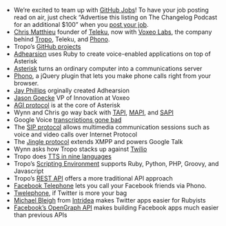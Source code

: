 * We’re excited to team up with [GitHub Jobs](http://thechangelog.com/jobs)! To have your job posting read on air, just check “Advertise this listing on The Changelog Podcast for an additional $100” when you [post your job](https://jobs.github.com/post?a=changelog).
* [Chris Matthieu](http://chrismatthieu.com/) founder of [Teleku](http://teleku.com/), now with [Voxeo Labs](http://labs.voxeo.com/), the company behind [Tropo](https://www.tropo.com/home.jsp), Teleku, and [Phono](http://phono.com/).
* Tropo’s [GitHub projects](https://github.com/tropo)
* [Adhearsion](http://adhearsion.com/) uses Ruby to create voice-enabled applications on top of Asterisk
* [Asterisk](http://www.asterisk.org/) turns an ordinary computer into a communications server
* [Phono](http://phono.com/), a jQuery plugin that lets you make phone calls right from your browser.
* [Jay Phillips](http://twitter.com/jicksta) orginally created Adhearsion
* [Jason Goecke](http://twitter.com/jsgoecke) VP of Innovation at Voxeo
* [AGI protocol](http://www.packtpub.com/article/primer-to-agi-asterisk-gateway-interface) is at the core of Asterisk
* Wynn and Chris go way back with [TAPI](http://en.wikipedia.org/wiki/Telephony_Application_Programming_Interface), [MAPI](http://en.wikipedia.org/wiki/Messaging_Application_Programming_Interface), and [SAPI](http://en.wikipedia.org/wiki/Microsoft_Speech_API)
* Google Voice [transcriptions gone bad](http://www.gvwtf.com/)
* The [SIP protocol](http://en.wikipedia.org/wiki/Session_Initiation_Protocol) allows multimedia communication sessions such as voice and video calls over Internet Protocol
* The [Jingle protocol](http://lg.gd/jingle) extends XMPP and powers Google Talk
* Wynn asks how Tropo stacks up against [Twilio](http://www.twilio.com/)
* Tropo does [TTS in nine languages](http://blog.tropo.com/2010/04/20/international-male-voices/)
* Tropo’s [Scripting Environment](https://www.tropo.com/docs/scripting/scripting_api_environment_voice_text.htm) supports Ruby, Python, PHP, Groovy, and Javascript
* Tropo’s [REST API](https://www.tropo.com/docs/webapi/) offers a more traditional API approach
* [Facebook Telephone](http://apps.facebook.com/telephone) lets you call your Facebook friends via Phono.
* [Twelephone](http://twelephone.com/), if Twitter is more your bag
* [Michael Bleigh](https://github.com/mbleigh) from [Intridea](http://intridea.com) makes Twitter apps easier for Rubyists
* [Facebook’s OpenGraph API](http://developers.facebook.com/docs/api) makes building Facebook apps much easier than previous APIs